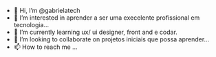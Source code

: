 - 👋 Hi, I’m @gabrielatech
- 👀 I’m interested in aprender a ser uma execelente profissional em tecnologia...
- 🌱 I’m currently learning  ux/ ui designer, front and e codar.
- 💞️ I’m looking to collaborate on projetos iniciais que possa aprender...
- 📫 How to reach me ...

<!---
gabrielatech/gabrielatech is a ✨ special ✨ repository because its `README.md` (this file) appears on your GitHub profile.
You can click the Preview link to take a look at your changes.
--->
